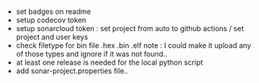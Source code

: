 * set badges on readme
* setup codecov token
* setup sonarcloud token : set project from auto to github actions / set project and user keys
* check filetype for bin file .hex .bin .elf
note : I could make it upload any of those types and ignore if it was not found..
* at least one release is needed for the local python script
* add sonar-project.properties file..